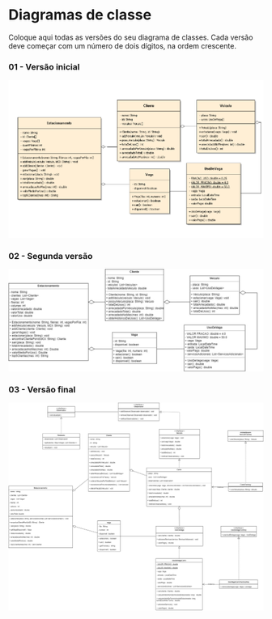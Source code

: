 # Diagramas de classe
Coloque aqui todas as versões do seu diagrama de classes. Cada versão deve começar com um número de dois dígitos, na ordem crescente.

### 01 - Versão inicial
![Diagrama de classes](00.png "Diagrama de classes")

### 02 - Segunda versão
![Diagrama de classes](01.jpg "Diagrama de classes")

### 03 - Versão final
![Diagrama de classes](BicoDoCorvoUML.drawio.png "Diagrama de classes")


